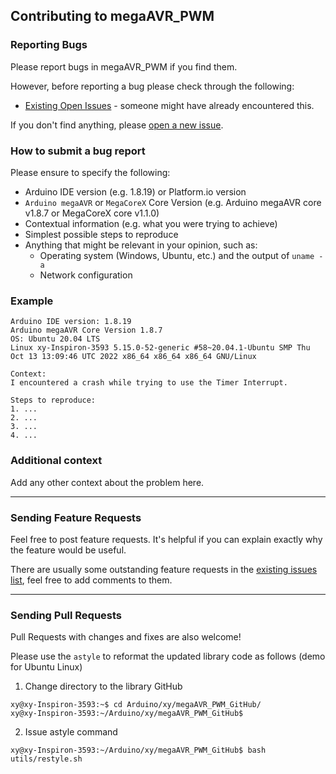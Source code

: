 ## Contributing to megaAVR_PWM

### Reporting Bugs

Please report bugs in megaAVR_PWM if you find them.

However, before reporting a bug please check through the following:

* [Existing Open Issues](https://github.com/khoih-prog/megaAVR_PWM/issues) - someone might have already encountered this.

If you don't find anything, please [open a new issue](https://github.com/khoih-prog/megaAVR_PWM/issues/new).

### How to submit a bug report

Please ensure to specify the following:

* Arduino IDE version (e.g. 1.8.19) or Platform.io version
* `Arduino megaAVR` or `MegaCoreX` Core Version (e.g. Arduino megaAVR core v1.8.7 or MegaCoreX core v1.1.0)
* Contextual information (e.g. what you were trying to achieve)
* Simplest possible steps to reproduce
* Anything that might be relevant in your opinion, such as:
  * Operating system (Windows, Ubuntu, etc.) and the output of `uname -a`
  * Network configuration


### Example

```
Arduino IDE version: 1.8.19
Arduino megaAVR Core Version 1.8.7
OS: Ubuntu 20.04 LTS
Linux xy-Inspiron-3593 5.15.0-52-generic #58~20.04.1-Ubuntu SMP Thu Oct 13 13:09:46 UTC 2022 x86_64 x86_64 x86_64 GNU/Linux

Context:
I encountered a crash while trying to use the Timer Interrupt.

Steps to reproduce:
1. ...
2. ...
3. ...
4. ...
```

### Additional context

Add any other context about the problem here.

---

### Sending Feature Requests

Feel free to post feature requests. It's helpful if you can explain exactly why the feature would be useful.

There are usually some outstanding feature requests in the [existing issues list](https://github.com/khoih-prog/megaAVR_PWM/issues?q=is%3Aopen+is%3Aissue+label%3Aenhancement), feel free to add comments to them.

---

### Sending Pull Requests

Pull Requests with changes and fixes are also welcome!

Please use the `astyle` to reformat the updated library code as follows (demo for Ubuntu Linux)

1. Change directory to the library GitHub

```
xy@xy-Inspiron-3593:~$ cd Arduino/xy/megaAVR_PWM_GitHub/
xy@xy-Inspiron-3593:~/Arduino/xy/megaAVR_PWM_GitHub$
```

2. Issue astyle command

```
xy@xy-Inspiron-3593:~/Arduino/xy/megaAVR_PWM_GitHub$ bash utils/restyle.sh
```
